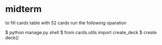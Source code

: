 # midterm


to fill cards table with 52 cards 
run the following oparation 

$ python manage.py shell 
$ from cards.utils import create_deck
$ create deck()

